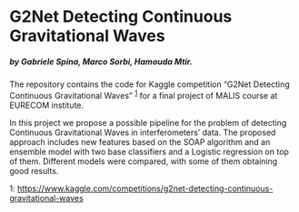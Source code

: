 # G2Net Detecting Continuous Gravitational Waves
##### by Gabriele Spina, Marco Sorbi, Hamouda Mtir.


The repository contains the code for Kaggle competition “G2Net Detecting Continuous Gravitational Waves” <sup>[1](#fn1)</sup> for a final project of MALIS course at EURECOM institute.

In this project we propose a possible pipeline for the problem of detecting Continuous Gravitational Waves in interferometers’ data. The proposed approach includes new features based on the SOAP algorithm and an ensemble model with two base classifiers and a Logistic regression on top of them. Different models were compared, with some of them obtaining good results.

<a name="fn1">1</a>: https://www.kaggle.com/competitions/g2net-detecting-continuous-gravitational-waves
